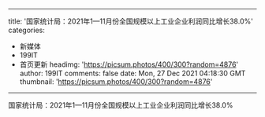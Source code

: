
---
title: '国家统计局：2021年1—11月份全国规模以上工业企业利润同比增长38.0%'
categories: 
 - 新媒体
 - 199IT
 - 首页更新
headimg: 'https://picsum.photos/400/300?random=4876'
author: 199IT
comments: false
date: Mon, 27 Dec 2021 04:18:30 GMT
thumbnail: 'https://picsum.photos/400/300?random=4876'
---

<div>   
国家统计局：2021年1—11月份全国规模以上工业企业利润同比增长38.0%  
</div>
            